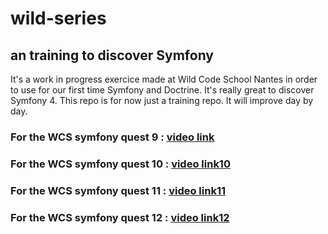 # wild-series

## an training to discover Symfony
It's a work in progress exercice made at Wild Code School Nantes in order to use for our first time Symfony and Doctrine. 
It's really great to discover Symfony 4.
This repo is for now just a training repo. It will improve day by day.

### For the WCS symfony quest 9 : [video link](https://www.loom.com/share/fcb892dcc76a4544bb0d39d54a337de6)
### For the WCS symfony quest 10 : [video link10](https://www.loom.com/share/a7df8e13bade41868afa4410be67c6f7)
### For the WCS symfony quest 11 : [video link11](https://www.loom.com/share/9a12ada8c39b4f71aa56f9481d283147)
### For the WCS symfony quest 12 : [video link12](https://www.loom.com/share/ff7061e80af14fbb8e46fd0c60ed266e)